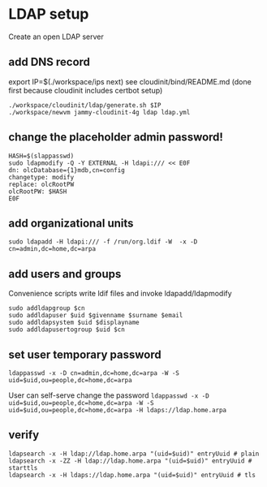 # LDAP setup

Create an open LDAP server

## add DNS record
export IP=$(./workspace/ips next)
see cloudinit/bind/README.md (done first because cloudinit includes certbot setup)

```
./workspace/cloudinit/ldap/generate.sh $IP
./workspace/newvm jammy-cloudinit-4g ldap ldap.yml
```

## change the placeholder admin password!

```
HASH=$(slappasswd)
sudo ldapmodify -Q -Y EXTERNAL -H ldapi:/// << E0F
dn: olcDatabase={1}mdb,cn=config
changetype: modify
replace: olcRootPW
olcRootPW: $HASH
E0F
```
## add organizational units
`sudo ldapadd -H ldapi:/// -f /run/org.ldif -W  -x -D cn=admin,dc=home,dc=arpa`

## add users and groups
Convenience scripts write ldif files and invoke ldapadd/ldapmodify
```
sudo addldapgroup $cn
sudo addldapuser $uid $givenname $surname $email
sudo addldapsystem $uid $displayname
sudo addldapusertogroup $uid $cn
```

## set user temporary password

`ldappasswd -x -D cn=admin,dc=home,dc=arpa -W -S uid=$uid,ou=people,dc=home,dc=arpa`

User can self-serve change the password
`ldappasswd -x -D uid=$uid,ou=people,dc=home,dc=arpa -W -S uid=$uid,ou=people,dc=home,dc=arpa -H ldaps://ldap.home.arpa`

## verify
```
ldapsearch -x -H ldap://ldap.home.arpa "(uid=$uid)" entryUuid # plain
ldapsearch -x -ZZ -H ldap://ldap.home.arpa "(uid=$uid)" entryUuid # starttls
ldapsearch -x -H ldaps://ldap.home.arpa "(uid=$uid)" entryUuid # tls
```